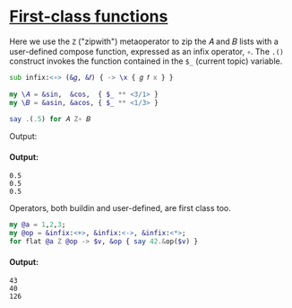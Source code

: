 [1]: https://rosettacode.org/wiki/First-class_functions

# [First-class functions][1]

Here we use the `Z` ("zipwith") metaoperator to zip the 𝐴 and 𝐵 lists with a user-defined compose function, expressed as an infix operator, `∘`. The `.()` construct invokes the function contained in the `$_` (current topic) variable.

```raku
sub infix:<∘> (&𝑔, &𝑓) { -> \x { 𝑔 𝑓 x } }
 
my \𝐴 = &sin,  &cos,  { $_ ** <3/1> }
my \𝐵 = &asin, &acos, { $_ ** <1/3> }
 
say .(.5) for 𝐴 Z∘ 𝐵
```


Output:


#### Output:
```
0.5
0.5
0.5
```


Operators, both buildin and user-defined, are first class too.

```raku
my @a = 1,2,3;
my @op = &infix:<+>, &infix:<->, &infix:<*>;
for flat @a Z @op -> $v, &op { say 42.&op($v) }
```

#### Output:
```
43
40
126
```
